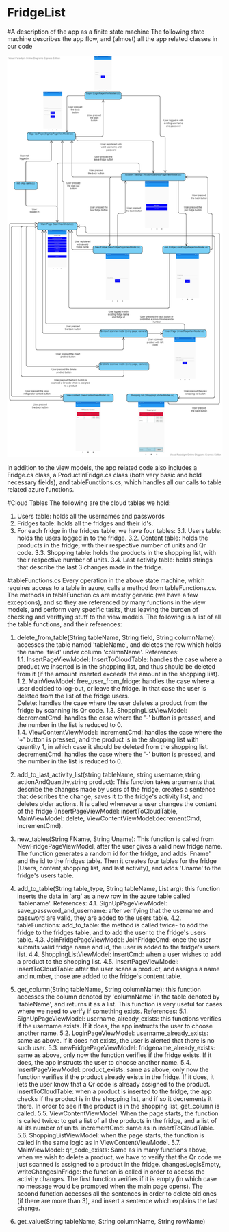 # FridgeList

#A description of the app as a finite state machine
The following state machine describes the app flow, and (almost) all the app related classes in our code

![image of state machine](https://github.com/alonrieger/FridgeList2020/blob/master/statemachine.png)

In addition to the view models, the app related code also includes a Fridge.cs class, a ProductInFridge.cs class (both very basic and hold necessary fields), and tableFunctions.cs, which handles all our calls to table related azure functions.

#Cloud Tables
The following are the cloud tables we hold:
1. Users table: holds all the usernames and passwords
2. Fridges table: holds all the fridges and their id's.
3. For each fridge in the fridges table, we have four tables:
3.1. Users table: holds the users logged in to the fridge.
3.2. Content table: holds the products in the fridge, with their respective number of units and Qr code.
3.3. Shopping table: holds the products in the shopping list, with their respective number of units.
3.4. Last activity table: holds strings that describe the last 3 changes made in the fridge.

#tableFunctions.cs
Every operation in the above state machine, which requires access to a table in azure, calls a method from tableFunctions.cs. The methods in tableFunction.cs are mostly generic (we have a few exceptions), and so they are referenced by many functions in the view models, and perform very specific tasks, thus leaving the burden of checking and veriftying stuff to the view models. The following is a list of all the table functions, and their references:

1. delete_from_table(String tableName, String field, String columnName): accesses the table named 'tableName', and deletes the row which holds the name 'field' under column 'colimnName'. References:  
1.1. InsertPageViewModel: InsertToCloudTable: handles the case where a product we inserted is in the shopping list, and thus should be deleted from it (if the amount inserted exceeds the amount in the shopping list).  
1.2. MainViewModel: free_user_from_fridge: handles the case where a user decided to log-out, or leave the fridge. In that case the user is deleted from the list of the fridge users.  
Delete: handles the case where the user deletes a product from the fridge by scanning its Qr code. 
1.3. ShoppingListViewModel: decrementCmd: handles the case where the '-' button is pressed, and the number in the list is reduced to 0.  
1.4. ViewContentViewModel: incrementCmd: handles the case where the '+' button is pressed, and the product is in the shopping list with quantity 1, in which case it should be deleted from the shopping list.  
decrementCmd: handles the case where the '-' button is pressed, and the number in the list is reduced to 0.

2. add_to_last_activity_list(string tableName, string username,string actionAndQuantity,string product): This function takes arguments that describe the changes made by users of the fridge, creates a sentence that describes the change, saves it to the fridge's activity list, and deletes older actions. It is called whenever a user changes the content of the fridge (InsertPageViewModel: insertToCloudTable, MainViewModel: delete, ViewContentViewModel:decrementCmd, incrementCmd).

3. new_tables(String FName, String Uname): This function is called from NewFridgePageViewModel, after the user gives a valid new fridge name. The function generates a random id for the fridge, and adds 'Fname' and the id to the fridges table. Then it creates four tables for the fridge (Users, content,shopping list, and last activity), and adds 'Uname' to the fridge's users table.

4. add_to_table(String table_type, String tableName, List<String> arg): this function inserts the data in 'arg' as a new row in the azure table called 'tablename'. References:
4.1. SignUpPageViewModel: save_password_and_username: after verifying that the username and password are valid, they are added to the users table.
4.2. tableFunctions: add_to_table: the method is called twice- to add the fridge to the fridges table, and to add the user to the fridge's users table.
4.3. JoinFridgePageViewModel: JoinFridgeCmd: once the user submits valid fridge name and id, the user is added to the fridge's users list.
4.4. ShoppingListViewModel: insertCmd: when a user wishes to add a product to the shopping list.
4.5. InsertPageViewModel: insertToCloudTable: after the user scans a product, and assigns a name and number, those are added to the fridge's content table.
  
5. get_column(String tableName, String columnName): this function accesses the column denoted by 'columnName' in the table denoted by 'tableName', and returns it as a list. This function is very useful for cases where we need to verify if something exists. References:
5.1. SignUpPageViewModel: username_already_exists: this functions verifies if the username exists. If it does, the app instructs the user to choose another name. 
5.2. LoginPageViewModel: username_already_exists: same as above. If it does not exists, the user is alerted that there is no such user.
5.3. newFridgePageViewModel: fridgename_already_exists: same as above, only now the function verifies if the fridge exists. If it does, the app instructs the user to choose another name.
5.4. InsertPageViewModel: product_exists: same as above, only now the function verifies if the product already exists in the fridge. If it does, it lets the user know that a Qr code is already assigned to the product.
insertToCloudTable: when a product is inserted to the fridge, the app checks if the product is in the shopping list, and if so it decrements it there. In order to see if the product is in the shopping list, get_column is called.
5.5. ViewContentViewModel: When the page starts, the function is called twice: to get a list of all the products in the fridge, and a list of all its number of units.
incrementCmd: same as in insertToCloudTable.
5.6. ShoppingListViewModel: when the page starts, the function is called in the same logic as in ViewContentViewModel.
5.7. MainViewModel: qr_code_exists: Same as in many functions above, when we wish to delete a product, we have to verify that the Qr code we just scanned is assigned to a product in the fridge.
changesLogIsEmpty, writeChangesInFridge: the function is called in order to access the activity changes. The first function verifies if it is empty (in which case no message would be prompted when the main page opens). The second function accesses all the sentences in order to delete old ones (if there are more than 3), and insert a sentence which explains the last change.
 
 6. get_value(String tableName, String columnName, String rowName)
  

